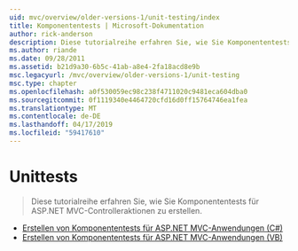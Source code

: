 ```yaml
---
uid: mvc/overview/older-versions-1/unit-testing/index
title: Komponententests | Microsoft-Dokumentation
author: rick-anderson
description: Diese tutorialreihe erfahren Sie, wie Sie Komponententests für ASP.NET MVC-Controlleraktionen zu erstellen.
ms.author: riande
ms.date: 09/28/2011
ms.assetid: b21d9a30-6b5c-41ab-a8e4-2fa18acd8e9b
msc.legacyurl: /mvc/overview/older-versions-1/unit-testing
msc.type: chapter
ms.openlocfilehash: a0f530059ec98c238f4711020c9481eca604dba0
ms.sourcegitcommit: 0f1119340e4464720cfd16d0ff15764746ea1fea
ms.translationtype: MT
ms.contentlocale: de-DE
ms.lasthandoff: 04/17/2019
ms.locfileid: "59417610"
---
```

# <a name="unit-testing"></a>Unittests

> Diese tutorialreihe erfahren Sie, wie Sie Komponententests für ASP.NET MVC-Controlleraktionen zu erstellen.


- [Erstellen von Komponententests für ASP.NET MVC-Anwendungen (C#)](creating-unit-tests-for-asp-net-mvc-applications-cs.md)
- [Erstellen von Komponententests für ASP.NET MVC-Anwendungen (VB)](creating-unit-tests-for-asp-net-mvc-applications-vb.md)
